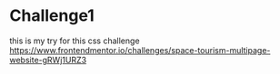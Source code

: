 # Challenge1
 
this is my try for this css challenge https://www.frontendmentor.io/challenges/space-tourism-multipage-website-gRWj1URZ3
